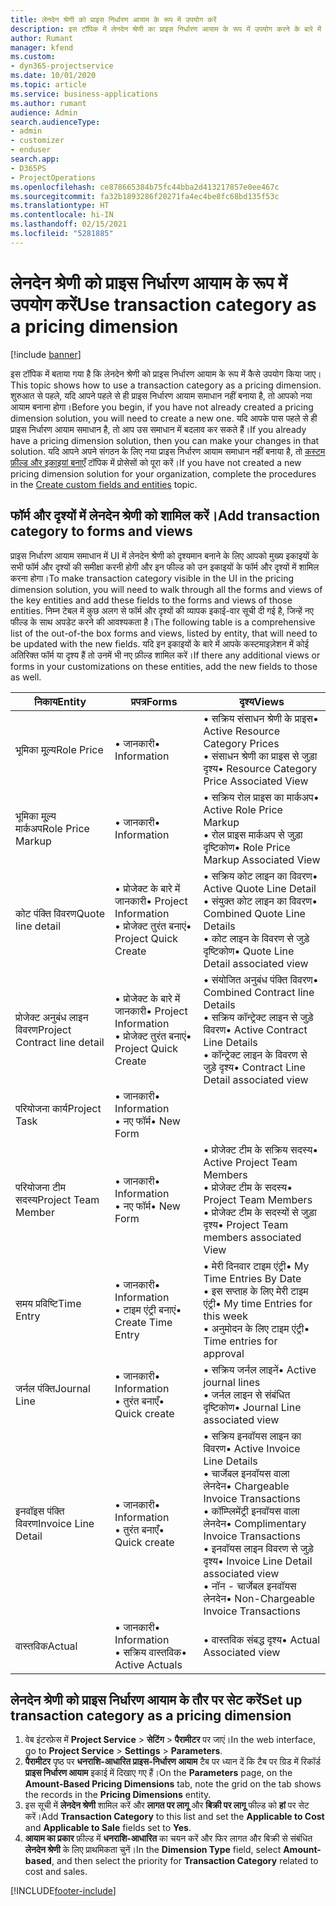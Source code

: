 ```yaml
---
title: लेनदेन श्रेणी को प्राइस निर्धारण आयाम के रूप में उपयोग करें
description: इस टॉपिक में लेनदेन श्रेणी का प्राइस निर्धारण आयाम के रूप में उपयोग करने के बारे में जानकारी प्रदान दी गई है।
author: Rumant
manager: kfend
ms.custom:
- dyn365-projectservice
ms.date: 10/01/2020
ms.topic: article
ms.service: business-applications
ms.author: rumant
audience: Admin
search.audienceType:
- admin
- customizer
- enduser
search.app:
- D365PS
- ProjectOperations
ms.openlocfilehash: ce878665384b75fc44bba2d413217857e0ee467c
ms.sourcegitcommit: fa32b1893286f20271fa4ec4be8fc68bd135f53c
ms.translationtype: HT
ms.contentlocale: hi-IN
ms.lasthandoff: 02/15/2021
ms.locfileid: "5281885"
---
```

# <a name="use-transaction-category-as-a-pricing-dimension"></a><span data-ttu-id="2fc9d-103">लेनदेन श्रेणी को प्राइस निर्धारण आयाम के रूप में उपयोग करें</span><span class="sxs-lookup"><span data-stu-id="2fc9d-103">Use transaction category as a pricing dimension</span></span>

[!include [banner](../includes/psa-now-project-operations.md)]

<span data-ttu-id="2fc9d-104">इस टॉपिक में बताया गया है कि लेनदेन श्रेणी को प्राइस निर्धारण आयाम के रूप में कैसे उपयोग किया जाए।</span><span class="sxs-lookup"><span data-stu-id="2fc9d-104">This topic shows how to use a transaction category as a pricing dimension.</span></span> <span data-ttu-id="2fc9d-105">शुरुआत से पहले, यदि आपने पहले से ही प्राइस निर्धारण आयाम समाधान नहीं बनाया है, तो आपको नया आयाम बनाना होगा।</span><span class="sxs-lookup"><span data-stu-id="2fc9d-105">Before you begin, if you have not already created a pricing dimension solution, you will need to create a new one.</span></span> <span data-ttu-id="2fc9d-106">यदि आपके पास पहले से ही प्राइस निर्धारण आयाम समाधान है, तो आप उस समाधान में बदलाव कर सकते हैं।</span><span class="sxs-lookup"><span data-stu-id="2fc9d-106">If you already have a pricing dimension solution, then you can make your changes in that solution.</span></span> <span data-ttu-id="2fc9d-107">यदि आपने अपने संगठन के लिए नया प्राइस निर्धारण आयाम समाधान नहीं बनाया है, तो [कस्टम फ़ील्ड और इकाइयां बनाएँ](create-custom-fields-entities.md) टॉपिक में प्रोसेसों को पूरा करें।</span><span class="sxs-lookup"><span data-stu-id="2fc9d-107">If you have not created a new pricing dimension solution for your organization, complete the procedures in the [Create custom fields and entities](create-custom-fields-entities.md) topic.</span></span>

## <a name="add-transaction-category-to-forms-and-views"></a><span data-ttu-id="2fc9d-108">फॉर्म और दृश्यों में लेनदेन श्रेणी को शामिल करें।</span><span class="sxs-lookup"><span data-stu-id="2fc9d-108">Add transaction category to forms and views</span></span>
<span data-ttu-id="2fc9d-109">प्राइस निर्धारण आयाम समाधान में UI में लेनदेन श्रेणी को दृश्यमान बनाने के लिए आपको मुख्य इकाइयों के सभी फॉर्म और दृश्यों की समीक्षा करनी होगी और इन फील्ड को उन इकाइयों के फॉर्म और दृश्यों में शामिल करना होगा।</span><span class="sxs-lookup"><span data-stu-id="2fc9d-109">To make transaction category visible in the UI in the pricing dimension solution, you will need to walk through all the forms and views of the key entities and add these fields to the forms and views of those entities.</span></span>
<span data-ttu-id="2fc9d-110">निम्न टेबल में कुछ अलग से फॉर्म और दृश्यों की व्यापक इकाई-वार सूची दी गई है, जिन्हें नए फील्ड के साथ अपडेट करने की आवश्यकता है।</span><span class="sxs-lookup"><span data-stu-id="2fc9d-110">The following table is a comprehensive list of the out-of-the box forms and views, listed by entity, that will need to be updated with the new fields.</span></span> <span data-ttu-id="2fc9d-111">यदि इन इकाइयों के बारे में आपके कस्टमाइज़ेशन में कोई अतिरिक्त फॉर्म या दृश्य हैं तो उनमें भी नए फ़ील्ड शामिल करें।</span><span class="sxs-lookup"><span data-stu-id="2fc9d-111">If there any additional views or forms in your customizations on these entities, add the new fields to those as well.</span></span>

|  <span data-ttu-id="2fc9d-112">निकाय</span><span class="sxs-lookup"><span data-stu-id="2fc9d-112">Entity</span></span>        | <span data-ttu-id="2fc9d-113">प्रपत्र</span><span class="sxs-lookup"><span data-stu-id="2fc9d-113">Forms</span></span>     |<span data-ttu-id="2fc9d-114">दृश्य</span><span class="sxs-lookup"><span data-stu-id="2fc9d-114">Views</span></span>        |
| ------------------------------|---------------------------------|----------------------------------|
|  <span data-ttu-id="2fc9d-115">भूमिका मू्ल्य</span><span class="sxs-lookup"><span data-stu-id="2fc9d-115">Role Price</span></span>|<span data-ttu-id="2fc9d-116">• जानकारी</span><span class="sxs-lookup"><span data-stu-id="2fc9d-116">• Information</span></span> |<span data-ttu-id="2fc9d-117">• सक्रिय संसाधन श्रेणी के प्राइस</span><span class="sxs-lookup"><span data-stu-id="2fc9d-117">• Active Resource Category Prices</span></span><br> <span data-ttu-id="2fc9d-118">• संसाधन श्रेणी का प्राइस से जुड़ा दृश्य</span><span class="sxs-lookup"><span data-stu-id="2fc9d-118">• Resource Category Price Associated View</span></span>|
|  <span data-ttu-id="2fc9d-119">भूमिका मू्ल्य मार्कअप</span><span class="sxs-lookup"><span data-stu-id="2fc9d-119">Role Price Markup</span></span>|<span data-ttu-id="2fc9d-120">• जानकारी</span><span class="sxs-lookup"><span data-stu-id="2fc9d-120">• Information</span></span>|<span data-ttu-id="2fc9d-121">• सक्रिय रोल प्राइस का मार्कअप</span><span class="sxs-lookup"><span data-stu-id="2fc9d-121">• Active Role Price Markup</span></span><br><span data-ttu-id="2fc9d-122">• रोल प्राइस मार्कअप से जुड़ा दृष्टिकोण</span><span class="sxs-lookup"><span data-stu-id="2fc9d-122">• Role Price Markup Associated View</span></span>|
|  <span data-ttu-id="2fc9d-123">कोट पंक्ति विवरण</span><span class="sxs-lookup"><span data-stu-id="2fc9d-123">Quote line detail</span></span>|<span data-ttu-id="2fc9d-124">• प्रोजेक्ट के बारे में जानकारी</span><span class="sxs-lookup"><span data-stu-id="2fc9d-124">• Project Information</span></span><br><span data-ttu-id="2fc9d-125">• प्रोजेक्ट तुरंत बनाएं</span><span class="sxs-lookup"><span data-stu-id="2fc9d-125">• Project Quick Create</span></span>|<span data-ttu-id="2fc9d-126">• सक्रिय कोट लाइन का विवरण</span><span class="sxs-lookup"><span data-stu-id="2fc9d-126">• Active Quote Line Detail</span></span><br><span data-ttu-id="2fc9d-127">• संयुक्त कोट लाइन का विवरण</span><span class="sxs-lookup"><span data-stu-id="2fc9d-127">• Combined Quote Line Details</span></span><br><span data-ttu-id="2fc9d-128">• कोट लाइन के विवरण से जुड़े दृष्टिकोण</span><span class="sxs-lookup"><span data-stu-id="2fc9d-128">• Quote Line Detail associated view</span></span>|
|  <span data-ttu-id="2fc9d-129">प्रोजेक्ट अनुबंध लाइन विवरण</span><span class="sxs-lookup"><span data-stu-id="2fc9d-129">Project Contract line detail</span></span>|<span data-ttu-id="2fc9d-130">• प्रोजेक्ट के बारे में जानकारी</span><span class="sxs-lookup"><span data-stu-id="2fc9d-130">• Project Information</span></span><br><span data-ttu-id="2fc9d-131">• प्रोजेक्ट तुरंत बनाएं</span><span class="sxs-lookup"><span data-stu-id="2fc9d-131">• Project Quick Create</span></span>|<span data-ttu-id="2fc9d-132">• संयोजित अनुबंध पंक्ति विवरण</span><span class="sxs-lookup"><span data-stu-id="2fc9d-132">• Combined Contract line Details</span></span><br><span data-ttu-id="2fc9d-133">• सक्रिय कॉन्ट्रेक्ट लाइन से जुड़े विवरण</span><span class="sxs-lookup"><span data-stu-id="2fc9d-133">• Active Contract Line Details</span></span><br><span data-ttu-id="2fc9d-134">• कॉन्ट्रेक्ट लाइन के विवरण से जुड़े दृश्य</span><span class="sxs-lookup"><span data-stu-id="2fc9d-134">• Contract Line Detail associated view</span></span>|
|  <span data-ttu-id="2fc9d-135">परियोजना कार्य</span><span class="sxs-lookup"><span data-stu-id="2fc9d-135">Project Task</span></span>|<span data-ttu-id="2fc9d-136">• जानकारी</span><span class="sxs-lookup"><span data-stu-id="2fc9d-136">• Information</span></span><br><span data-ttu-id="2fc9d-137">• नए फॉर्म</span><span class="sxs-lookup"><span data-stu-id="2fc9d-137">• New Form</span></span>||
|  <span data-ttu-id="2fc9d-138">परियोजना टीम सदस्य</span><span class="sxs-lookup"><span data-stu-id="2fc9d-138">Project Team Member</span></span>|<span data-ttu-id="2fc9d-139">• जानकारी</span><span class="sxs-lookup"><span data-stu-id="2fc9d-139">• Information</span></span><br><span data-ttu-id="2fc9d-140">• नए फॉर्म</span><span class="sxs-lookup"><span data-stu-id="2fc9d-140">• New Form</span></span>|<span data-ttu-id="2fc9d-141">• प्रोजेक्ट टीम के सक्रिय सदस्य</span><span class="sxs-lookup"><span data-stu-id="2fc9d-141">• Active Project Team Members</span></span><br><span data-ttu-id="2fc9d-142">• प्रोजेक्ट टीम के सदस्य</span><span class="sxs-lookup"><span data-stu-id="2fc9d-142">• Project Team Members</span></span><br><span data-ttu-id="2fc9d-143">• प्रोजेक्ट टीम के सदस्यों से जुड़ा दृश्य</span><span class="sxs-lookup"><span data-stu-id="2fc9d-143">• Project Team members associated View</span></span>|
|  <span data-ttu-id="2fc9d-144">समय प्रविष्टि</span><span class="sxs-lookup"><span data-stu-id="2fc9d-144">Time Entry</span></span>|<span data-ttu-id="2fc9d-145">• जानकारी</span><span class="sxs-lookup"><span data-stu-id="2fc9d-145">• Information</span></span><br><span data-ttu-id="2fc9d-146">• टाइम एंट्री बनाएं</span><span class="sxs-lookup"><span data-stu-id="2fc9d-146">• Create Time Entry</span></span>|<span data-ttu-id="2fc9d-147">• मेरी दिनवार टाइम एंट्री</span><span class="sxs-lookup"><span data-stu-id="2fc9d-147">• My Time Entries By Date</span></span><br><span data-ttu-id="2fc9d-148">• इस सप्ताह के लिए मेरी टाइम एंट्री</span><span class="sxs-lookup"><span data-stu-id="2fc9d-148">• My time Entries for this week</span></span><br><span data-ttu-id="2fc9d-149">• अनुमोदन के लिए टाइम एंट्री</span><span class="sxs-lookup"><span data-stu-id="2fc9d-149">• Time entries for approval</span></span>|
|  <span data-ttu-id="2fc9d-150">जर्नल पंक्ति</span><span class="sxs-lookup"><span data-stu-id="2fc9d-150">Journal Line</span></span>|<span data-ttu-id="2fc9d-151">• जानकारी</span><span class="sxs-lookup"><span data-stu-id="2fc9d-151">• Information</span></span><br><span data-ttu-id="2fc9d-152">• तुरंत बनाएँ</span><span class="sxs-lookup"><span data-stu-id="2fc9d-152">• Quick create</span></span>|<span data-ttu-id="2fc9d-153">• सक्रिय जर्नल लाइनें</span><span class="sxs-lookup"><span data-stu-id="2fc9d-153">• Active journal lines</span></span><br><span data-ttu-id="2fc9d-154">• जर्नल लाइन से संबंधित दृष्टिकोण</span><span class="sxs-lookup"><span data-stu-id="2fc9d-154">• Journal Line associated view</span></span>|
|  <span data-ttu-id="2fc9d-155">इनवॉइस पंक्ति विवरण</span><span class="sxs-lookup"><span data-stu-id="2fc9d-155">Invoice Line Detail</span></span>|<span data-ttu-id="2fc9d-156">• जानकारी</span><span class="sxs-lookup"><span data-stu-id="2fc9d-156">• Information</span></span><br><span data-ttu-id="2fc9d-157">• तुरंत बनाएँ</span><span class="sxs-lookup"><span data-stu-id="2fc9d-157">• Quick create</span></span>|<span data-ttu-id="2fc9d-158">• सक्रिय इनवॉयस लाइन का विवरण</span><span class="sxs-lookup"><span data-stu-id="2fc9d-158">• Active Invoice Line Details</span></span><br><span data-ttu-id="2fc9d-159">• चार्जेबल इनवॉयस वाला लेनदेन</span><span class="sxs-lookup"><span data-stu-id="2fc9d-159">• Chargeable Invoice Transactions</span></span><br><span data-ttu-id="2fc9d-160">• कॉम्प्लिमेंट्री इनवॉयस वाला लेनदेन</span><span class="sxs-lookup"><span data-stu-id="2fc9d-160">• Complimentary Invoice Transactions</span></span><br><span data-ttu-id="2fc9d-161">• इनवॉयस लाइन विवरण से जुड़े दृश्य</span><span class="sxs-lookup"><span data-stu-id="2fc9d-161">• Invoice Line Detail associated view</span></span><br><span data-ttu-id="2fc9d-162">• नॉन - चार्जेबल इनवॉयस लेनदेन</span><span class="sxs-lookup"><span data-stu-id="2fc9d-162">• Non-Chargeable Invoice Transactions</span></span>|
|  <span data-ttu-id="2fc9d-163">वास्तविक</span><span class="sxs-lookup"><span data-stu-id="2fc9d-163">Actual</span></span>|<span data-ttu-id="2fc9d-164">• जानकारी</span><span class="sxs-lookup"><span data-stu-id="2fc9d-164">• Information</span></span><br><span data-ttu-id="2fc9d-165">• सक्रिय वास्तविक</span><span class="sxs-lookup"><span data-stu-id="2fc9d-165">• Active Actuals</span></span>|<span data-ttu-id="2fc9d-166">• वास्तविक संबद्ध दृश्य</span><span class="sxs-lookup"><span data-stu-id="2fc9d-166">• Actual Associated view</span></span>|

## <a name="set-up-transaction-category-as-a-pricing-dimension"></a><span data-ttu-id="2fc9d-167">लेनदेन श्रेणी को प्राइस निर्धारण आयाम के तौर पर सेट करें</span><span class="sxs-lookup"><span data-stu-id="2fc9d-167">Set up transaction category as a pricing dimension</span></span>

1. <span data-ttu-id="2fc9d-168">वेब इंटरफ़ेस में **Project Service** > **सेटिंग** > **पैरामीटर** पर जाएं।</span><span class="sxs-lookup"><span data-stu-id="2fc9d-168">In the web interface, go to **Project Service** > **Settings** > **Parameters**.</span></span> 
2. <span data-ttu-id="2fc9d-169">**पैरामीटर** पृष्ठ पर **धनराशि-आधारित प्राइस-निर्धारण आयाम** टैब पर ध्यान दें कि टैब पर ग्रिड में रिकॉर्ड **प्राइस निर्धारण आयाम** इकाई में दिखाए गए हैं।</span><span class="sxs-lookup"><span data-stu-id="2fc9d-169">On the **Parameters** page, on the **Amount-Based Pricing Dimensions** tab, note the grid on the tab shows the records in the **Pricing Dimensions** entity.</span></span>
3. <span data-ttu-id="2fc9d-170">इस सूची में **लेनदेन श्रेणी** शामिल करें और **लागत पर लागू** और **बिक्री पर लागू** फील्ड को **हां** पर सेट करें।</span><span class="sxs-lookup"><span data-stu-id="2fc9d-170">Add **Transaction Category** to this list and set the **Applicable to Cost** and **Applicable to Sale** fields set to **Yes**.</span></span>
4. <span data-ttu-id="2fc9d-171">**आयाम का प्रकार** फ़ील्ड में **धनराशि-आधारित** का चयन करें और फिर लागत और बिक्री से संबंधित **लेनदेन श्रेणी** के लिए प्राथमिकता चुनें।</span><span class="sxs-lookup"><span data-stu-id="2fc9d-171">In the **Dimension Type** field, select **Amount-based**, and then select the priority for **Transaction Category** related to cost and sales.</span></span>


[!INCLUDE[footer-include](../includes/footer-banner.md)]